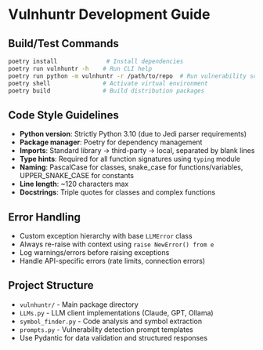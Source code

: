 # Vulnhuntr Development Guide

## Build/Test Commands
```bash
poetry install              # Install dependencies
poetry run vulnhuntr -h    # Run CLI help
poetry run python -m vulnhuntr -r /path/to/repo  # Run vulnerability scan
poetry shell               # Activate virtual environment
poetry build               # Build distribution packages
```

## Code Style Guidelines
- **Python version**: Strictly Python 3.10 (due to Jedi parser requirements)
- **Package manager**: Poetry for dependency management
- **Imports**: Standard library → third-party → local, separated by blank lines
- **Type hints**: Required for all function signatures using `typing` module
- **Naming**: PascalCase for classes, snake_case for functions/variables, UPPER_SNAKE_CASE for constants
- **Line length**: ~120 characters max
- **Docstrings**: Triple quotes for classes and complex functions

## Error Handling
- Custom exception hierarchy with base `LLMError` class
- Always re-raise with context using `raise NewError() from e`
- Log warnings/errors before raising exceptions
- Handle API-specific errors (rate limits, connection errors)

## Project Structure
- `vulnhuntr/` - Main package directory
- `LLMs.py` - LLM client implementations (Claude, GPT, Ollama)
- `symbol_finder.py` - Code analysis and symbol extraction
- `prompts.py` - Vulnerability detection prompt templates
- Use Pydantic for data validation and structured responses